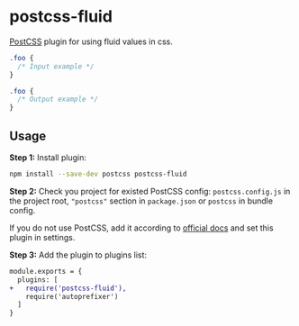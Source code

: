 # postcss-fluid

[PostCSS] plugin for using fluid values in css.

[PostCSS]: https://github.com/postcss/postcss

```css
.foo {
  /* Input example */
}
```

```css
.foo {
  /* Output example */
}
```

## Usage

**Step 1:** Install plugin:

```sh
npm install --save-dev postcss postcss-fluid
```

**Step 2:** Check you project for existed PostCSS config: `postcss.config.js`
in the project root, `"postcss"` section in `package.json`
or `postcss` in bundle config.

If you do not use PostCSS, add it according to [official docs]
and set this plugin in settings.

**Step 3:** Add the plugin to plugins list:

```diff
module.exports = {
  plugins: [
+   require('postcss-fluid'),
    require('autoprefixer')
  ]
}
```

[official docs]: https://github.com/postcss/postcss#usage
